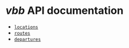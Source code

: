 # *vbb* API documentation

- [`locations`](locations.md)
- [`routes`](routes.md)
- [`departures`](departures.md)
